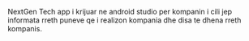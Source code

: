 NextGen Tech app i krijuar ne android studio per kompanin i cili jep informata rreth puneve qe i realizon  kompania dhe disa te dhena rreth kompanis.
